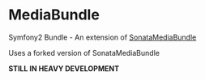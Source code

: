 MediaBundle
===========

Symfony2 Bundle - An extension of [SonataMediaBundle](https://github.com/sonata-project/SonataMediaBundle "SonataMediaBundle")

Uses a forked version of SonataMediaBundle

**STILL IN HEAVY DEVELOPMENT**



